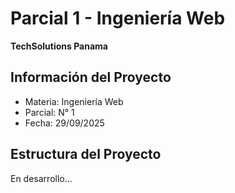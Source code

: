 # Parcial 1 - Ingeniería Web
**TechSolutions Panama**

## Información del Proyecto
- Materia: Ingeniería Web
- Parcial: N° 1
- Fecha: 29/09/2025

## Estructura del Proyecto
En desarrollo...

